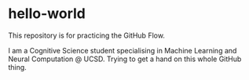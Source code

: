 # hello-world
This repository is for practicing the GitHub Flow.

I am a Cognitive Science student specialising in Machine Learning and Neural Computation @ UCSD. Trying to get a hand on this whole GitHub thing.
